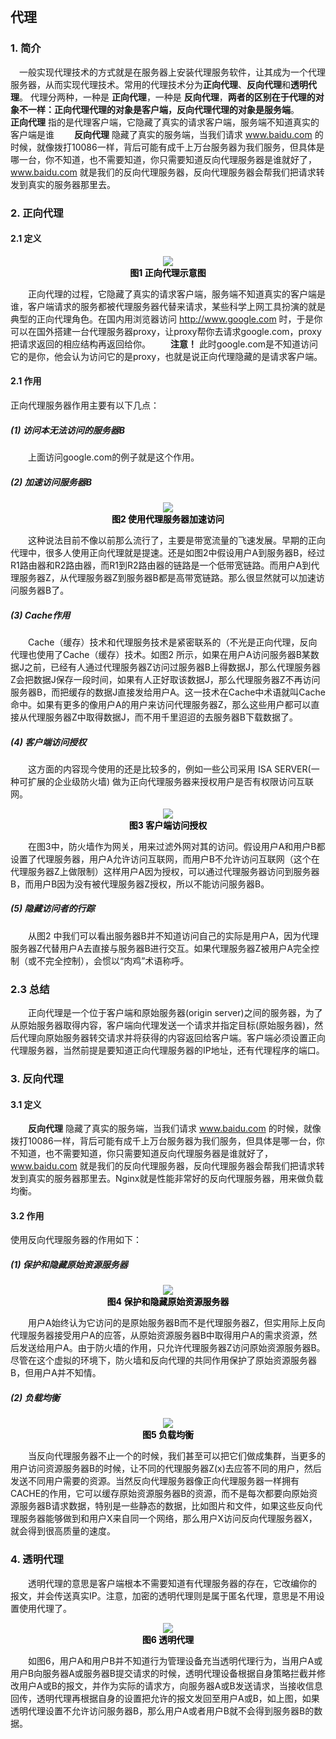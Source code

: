 &emsp;
## 代理

### 1. 简介
&emsp;一般实现代理技术的方式就是在服务器上安装代理服务软件，让其成为一个代理服务器，从而实现代理技术。常用的代理技术分为**正向代理**、**反向代理**和**透明代理**。
代理分两种，一种是 **正向代理**，一种是 **反向代理**，**两者的区别在于代理的对象不一样：正向代理代理的对象是客户端，反向代理代理的对象是服务端**。
&emsp;&emsp;**正向代理** 指的是代理客户端，它隐藏了真实的请求客户端，服务端不知道真实的客户端是谁
&emsp;&emsp;**反向代理** 隐藏了真实的服务端，当我们请求 www.baidu.com 的时候，就像拨打10086一样，背后可能有成千上万台服务器为我们服务，但具体是哪一台，你不知道，也不需要知道，你只需要知道反向代理服务器是谁就好了，www.baidu.com 就是我们的反向代理服务器，反向代理服务器会帮我们把请求转发到真实的服务器那里去。


### 2. 正向代理
#### 2.1 定义
<div align="center"> <img src="./pic/代理/正向代理.jpg"> </div>
<center> <font color=black> <b> 图1 正向代理示意图 </b> </font> </center>

&emsp;&emsp;正向代理的过程，它隐藏了真实的请求客户端，服务端不知道真实的客户端是谁，客户端请求的服务都被代理服务器代替来请求，某些科学上网工具扮演的就是典型的正向代理角色。在国内用浏览器访问 http://www.google.com 时，于是你可以在国外搭建一台代理服务器proxy，让proxy帮你去请求google.com，proxy把请求返回的相应结构再返回给你。
&emsp;&emsp;**注意！** 此时google.com是不知道访问它的是你，他会认为访问它的是proxy，也就是说正向代理隐藏的是请求客户端。
#### 2.1 作用
正向代理服务器作用主要有以下几点：
##### (1) 访问本无法访问的服务器B
&emsp;&emsp;上面访问google.com的例子就是这个作用。
##### (2) 加速访问服务器B
<div align="center"> <img src="./pic/代理/使用代理服务器加速访问.jpg"> </div>
<center> <font color=black> <b> 图2 使用代理服务器加速访问 </b> </font> </center>

&emsp;&emsp;这种说法目前不像以前那么流行了，主要是带宽流量的飞速发展。早期的正向代理中，很多人使用正向代理就是提速。还是如图2中假设用户A到服务器B，经过R1路由器和R2路由器，而R1到R2路由器的链路是一个低带宽链路。而用户A到代理服务器Z，从代理服务器Z到服务器B都是高带宽链路。那么很显然就可以加速访问服务器B了。

##### (3) Cache作用
&emsp;&emsp;Cache（缓存）技术和代理服务技术是紧密联系的（不光是正向代理，反向代理也使用了Cache（缓存）技术。如图2 所示，如果在用户A访问服务器B某数据J之前，已经有人通过代理服务器Z访问过服务器B上得数据J，那么代理服务器Z会把数据J保存一段时间，如果有人正好取该数据J，那么代理服务器Z不再访问服务器B，而把缓存的数据J直接发给用户A。这一技术在Cache中术语就叫Cache命中。如果有更多的像用户A的用户来访问代理服务器Z，那么这些用户都可以直接从代理服务器Z中取得数据J，而不用千里迢迢的去服务器B下载数据了。

##### (4) 客户端访问授权
&emsp;&emsp;这方面的内容现今使用的还是比较多的，例如一些公司采用 ISA SERVER(一种可扩展的企业级防火墙) 做为正向代理服务器来授权用户是否有权限访问互联网。
<div align="center"> <img src="./pic/代理/客户端访问授权.jpg"> </div>
<center> <font color=black> <b> 图3 客户端访问授权 </b> </font> </center>

&emsp;&emsp;在图3中，防火墙作为网关，用来过滤外网对其的访问。假设用户A和用户B都设置了代理服务器，用户A允许访问互联网，而用户B不允许访问互联网（这个在代理服务器Z上做限制）这样用户A因为授权，可以通过代理服务器访问到服务器B，而用户B因为没有被代理服务器Z授权，所以不能访问服务器B。

##### (5) 隐藏访问者的行踪
&emsp;&emsp;从图2 中我们可以看出服务器B并不知道访问自己的实际是用户A，因为代理服务器Z代替用户A去直接与服务器B进行交互。如果代理服务器Z被用户A完全控制（或不完全控制），会惯以“肉鸡”术语称呼。

### 2.3 总结
&emsp;&emsp;正向代理是一个位于客户端和原始服务器(origin server)之间的服务器，为了从原始服务器取得内容，客户端向代理发送一个请求并指定目标(原始服务器)，然后代理向原始服务器转交请求并将获得的内容返回给客户端。客户端必须设置正向代理服务器，当然前提是要知道正向代理服务器的IP地址，还有代理程序的端口。

### 3. 反向代理
#### 3.1 定义
&emsp;&emsp;**反向代理** 隐藏了真实的服务端，当我们请求 www.baidu.com 的时候，就像拨打10086一样，背后可能有成千上万台服务器为我们服务，但具体是哪一台，你不知道，也不需要知道，你只需要知道反向代理服务器是谁就好了，www.baidu.com 就是我们的反向代理服务器，反向代理服务器会帮我们把请求转发到真实的服务器那里去。Nginx就是性能非常好的反向代理服务器，用来做负载均衡。
#### 3.2 作用
使用反向代理服务器的作用如下：
##### (1) 保护和隐藏原始资源服务器
<div align="center"> <img src="./pic/代理/保护和隐藏原始资源服务器.jpg"> </div>
<center> <font color=black> <b> 图4 保护和隐藏原始资源服务器 </b> </font> </center>

&emsp;&emsp;用户A始终认为它访问的是原始服务器B而不是代理服务器Z，但实用际上反向代理服务器接受用户A的应答，从原始资源服务器B中取得用户A的需求资源，然后发送给用户A。由于防火墙的作用，只允许代理服务器Z访问原始资源服务器B。尽管在这个虚拟的环境下，防火墙和反向代理的共同作用保护了原始资源服务器B，但用户A并不知情。

##### (2) 负载均衡
<div align="center"> <img src="./pic/代理/负载均衡.jpg"> </div>
<center> <font color=black> <b> 图5 负载均衡 </b> </font> </center>

&emsp;&emsp;当反向代理服务器不止一个的时候，我们甚至可以把它们做成集群，当更多的用户访问资源服务器B的时候，让不同的代理服务器Z(x)去应答不同的用户，然后发送不同用户需要的资源。当然反向代理服务器像正向代理服务器一样拥有CACHE的作用，它可以缓存原始资源服务器B的资源，而不是每次都要向原始资源服务器B请求数据，特别是一些静态的数据，比如图片和文件，如果这些反向代理服务器能够做到和用户X来自同一个网络，那么用户X访问反向代理服务器X，就会得到很高质量的速度。


### 4. 透明代理
&emsp;&emsp;透明代理的意思是客户端根本不需要知道有代理服务器的存在，它改编你的 报文，并会传送真实IP。注意，加密的透明代理则是属于匿名代理，意思是不用设置使用代理了。
<div align="center"> <img src="./pic/代理/透明代理.jpg"> </div>
<center> <font color=black> <b> 图6 透明代理 </b> </font> </center>

&emsp;&emsp;如图6，用户A和用户B并不知道行为管理设备充当透明代理行为，当用户A或用户B向服务器A或服务器B提交请求的时候，透明代理设备根据自身策略拦截并修改用户A或B的报文，并作为实际的请求方，向服务器A或B发送请求，当接收信息回传，透明代理再根据自身的设置把允许的报文发回至用户A或B，如上图，如果透明代理设置不允许访问服务器B，那么用户A或者用户B就不会得到服务器B的数据。

